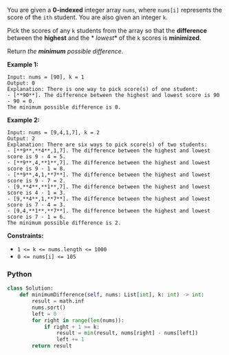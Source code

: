 You are given a  **0-indexed**  integer array  `nums`, where  `nums[i]`  represents the score of the  `ith`  student.
You are also given an integer  `k`.

Pick the scores of any  `k`  students from the array so that the  **difference**  between the  **highest**  and the  *
*lowest**  of the  `k`  scores is  **minimized**.

Return  _the  **minimum**  possible difference_.

**Example 1:**

```
Input: nums = [90], k = 1
Output: 0
Explanation: There is one way to pick score(s) of one student:
- [**90**]. The difference between the highest and lowest score is 90 - 90 = 0.
The minimum possible difference is 0.
```

**Example 2:**

```
Input: nums = [9,4,1,7], k = 2
Output: 2
Explanation: There are six ways to pick score(s) of two students:
- [**9**,**4**,1,7]. The difference between the highest and lowest score is 9 - 4 = 5.
- [**9**,4,**1**,7]. The difference between the highest and lowest score is 9 - 1 = 8.
- [**9**,4,1,**7**]. The difference between the highest and lowest score is 9 - 7 = 2.
- [9,**4**,**1**,7]. The difference between the highest and lowest score is 4 - 1 = 3.
- [9,**4**,1,**7**]. The difference between the highest and lowest score is 7 - 4 = 3.
- [9,4,**1**,**7**]. The difference between the highest and lowest score is 7 - 1 = 6.
The minimum possible difference is 2.
```

**Constraints:**

- `1 <= k <= nums.length <= 1000`
- `0 <= nums[i] <= 105`

### Python

```python
class Solution:
    def minimumDifference(self, nums: List[int], k: int) -> int:
        result = math.inf
        nums.sort()
        left = 0
        for right in range(len(nums)):
            if right + 1 >= k:
                result = min(result, nums[right] - nums[left])
                left += 1
        return result
```